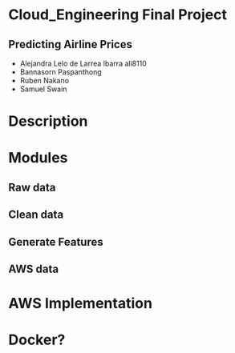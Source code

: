 # Cloud_Engineering Final Project
## Predicting Airline Prices 
- Alejandra Lelo de Larrea Ibarra ali8110
- Bannasorn Paspanthong
- Ruben Nakano
- Samuel Swain

# Description

# Modules 

## Raw data 

## Clean data 

## Generate Features 

## AWS data

# AWS Implementation

# Docker? 
